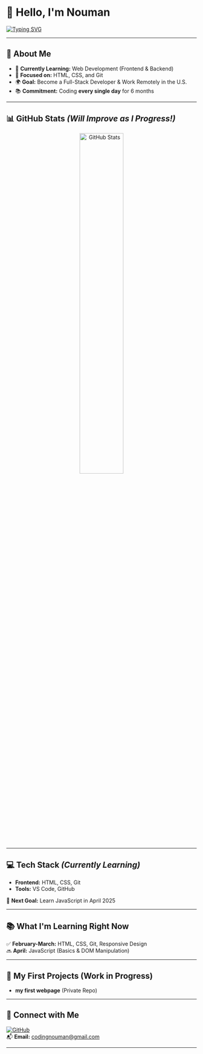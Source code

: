 # 👋 Hello, I'm Nouman

[![Typing SVG](https://readme-typing-svg.demolab.com?font=Poppins&size=35&pause=1000&color=0078D7&vCenter=true&width=600&lines=Aspiring+Web+Developer;Committed+to+Learning;Building+My+Skills+Daily)](https://github.com/coding-nouman)

---

## 🌟 About Me
- 🚀 **Currently Learning:** Web Development (Frontend & Backend)
- 🎯 **Focused on:** HTML, CSS, and Git 
- 🌍 **Goal:** Become a Full-Stack Developer & Work Remotely in the U.S.
- 📚 **Commitment:** Coding **every single day** for 6 months

---

## 📊 GitHub Stats *(Will Improve as I Progress!)*
<div align="center">
   <img src="https://github-readme-stats.vercel.app/api?username=coding-nouman&show_icons=true&theme=radical&hide_border=true" alt="GitHub Stats" width="48%" />
</div>

---

## 💻 Tech Stack *(Currently Learning)*
- **Frontend:** HTML, CSS, Git  
- **Tools:** VS Code, GitHub  

🔹 **Next Goal:** Learn JavaScript in April 2025  

---

## 📚 What I'm Learning Right Now 
✅ **February-March:** HTML, CSS, Git, Responsive Design  
🔜 **April:** JavaScript (Basics & DOM Manipulation)  

---

## 📂 My First Projects (Work in Progress)
- **my first webpage** (Private Repo)  

---

## 💌 Connect with Me  
[![GitHub](https://img.shields.io/badge/-GitHub-181717?style=for-the-badge&logo=github&logoColor=white)](https://github.com/coding-nouman)  
📬 **Email:** [codingnouman@gmail.com](mailto:codingnouman@gmail.com)  

---
